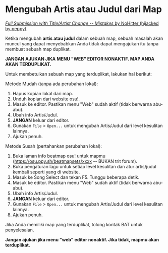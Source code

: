 Mengubah Artis atau Judul dari Map
===================================

[*Full Submission with Title/Artist Change -- Mistakes* by NoHitter (hijacked by peppy)](https://osu.ppy.sh/community/forums/topics/24443)

Ketika mengubah **artis atau judul** dalam sebuah map, sebuah masalah akan muncul yang dapat menyebabkan Anda tidak dapat mengajukan itu tanpa membuat sebuah map duplikat.

**JANGAN AJUKAN JIKA MENU "WEB" EDITOR NONAKTIF. MAP ANDA AKAN TERDUPLIKAT.**

Untuk membetulkan sebuah map yang terduplikat, lakukan hal berikut:

Metode Mudah (tanpa ada perubahan lokal):

1.  Hapus kopian lokal dari map.
2.  Unduh kopian dari website osu!.
3.  Masuk ke editor. Pastikan menu "Web" sudah aktif (tidak berwarna abu-abu).
4.  Ubah info Artis/Judul.
5.  **JANGAN** keluar dari editor.
6.  Gunakan `File` > `Open...` untuk mengubah Artis/Judul dari level kesulitan lainnya.
7.  Ajukan penuh.

Metode Susah (pertahankan perubahan lokal):

1.  Buka laman info beatmap osu! untuk mapmu (https://osu.ppy.sh/beatmapsets/xxxx -- BUKAN trit forum).
2.  Buka pengaturan lagu untuk setiap level kesulitan dan atur artis/judul kembali seperti yang di website.
3.  Masuk ke Song Select dan tekan F5. Tunggu beberapa detik.
4.  Masuk ke editor. Pastikan menu "Web" sudah aktif (tidak berwarna abu-abu).
5.  Ubah info Artis/Judul.
6.  **JANGAN** keluar dari editor.
7.  Gunakan `File` > `Open...` untuk mengubah Artis/Judul dari level kesulitan lainnya.
8.  Ajukan penuh.

Jika Anda memiliki map yang terduplikat, tolong kontak BAT untuk penyelesaian.

**Jangan ajukan jika menu "web" editor nonaktif. Jika tidak, mapmu akan terduplikat.**